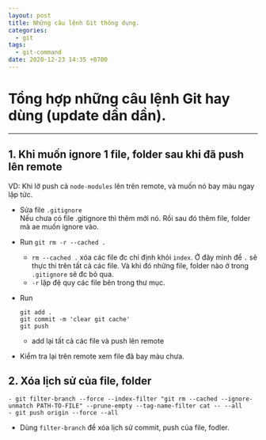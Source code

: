 ```yaml
---
layout: post
title: Những câu lệnh Git thông dụng.
categories:
  - git
tags:
  - git-command
date: 2020-12-23 14:35 +0700
---
```


# Tổng hợp những câu lệnh Git hay dùng (update dần dần).

<hr />

## 1. Khi muốn ignore 1 file, folder sau khi đã push lên remote

VD: Khi lỡ push cả `node-modules` lên trên remote, và muốn nó bay màu ngay lập tức.

- Sửa file `.gitignore` <br/>
  Nếu chưa có file .gitignore thì thêm mới nó. Rồi sau đó thêm file, folder mà ae muốn ignore vào.
    <script src="https://gist.github.com/phamthainb/1b572a199208d9bb7eba6c8f303a17e6.js"></script>

- Run `git rm -r --cached .`

  - `rm --cached .` xóa các file đc chỉ định khỏi `index`. Ở đây mình để `.` sẽ thực thi trên tất cả các file. Và khi đó những file, folder nào ở trong `.gitignore` sẽ đc bỏ qua.
  - `-r` lặp đệ quy các file bên trong thư mục.

- Run

  ```
  git add .
  git commit -m 'clear git cache'
  git push
  ```

  - add lại tất cả các file và push lên remote

- Kiểm tra lại trên remote xem file đã bay màu chưa.

## 2. Xóa lịch sử của file, folder

```
- git filter-branch --force --index-filter "git rm --cached --ignore-unmatch PATH-TO-FILE" --prune-empty --tag-name-filter cat -- --all
- git push origin --force --all
```
- Dùng `filter-branch` để xóa lịch sử commit, push của file, fodler.








